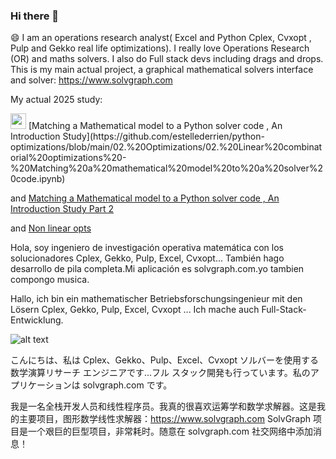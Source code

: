 ### Hi there 👋

😄  I am an operations research analyst( Excel and Python Cplex, Cvxopt , Pulp and Gekko real life optimizations).
I really love Operations Research (OR) and maths solvers. I also do Full stack devs including drags and drops.
This is my main actual project, a graphical mathematical solvers interface and solver:
https://www.solvgraph.com

My actual 2025 study:
<div>
<img src="https://cdn-icons-png.flaticon.com/512/2721/2721287.png" style="width:25"></img>
[Matching a Mathematical model to a Python solver code , An Introduction Study](https://github.com/estellederrien/python-optimizations/blob/main/02.%20Optimizations/02.%20Linear%20combinatorial%20optimizations%20-%20Matching%20a%20mathematical%20model%20to%20a%20solver%20code.ipynb)
</div>

and 
[Matching a Mathematical model to a Python solver code , An Introduction Study Part 2](https://github.com/estellederrien/python-optimizations/blob/main/02.%20Optimizations/02.%20Linear%20combinatorial%20optimizations%20-%20part%202%20.ipynb)

and [Non linear opts](https://github.com/estellederrien/python-optimizations/blob/main/02.%20Optimizations/03.%20Non%20linear%20combinatorial%20optimizations.ipynb)


Hola, soy ingeniero de investigación operativa matemática con los solucionadores Cplex, Gekko, Pulp, Excel, Cvxopt... También hago desarrollo de pila completa.Mi aplicación es solvgraph.com.yo tambien compongo musica.

Hallo, ich bin ein mathematischer Betriebsforschungsingenieur mit den Lösern Cplex, Gekko, Pulp, Excel, Cvxopt ... Ich mache auch Full-Stack-Entwicklung.

![alt text](http://www.solvgraph.com/static/img/output-onlinepngtools.213abb5a.png)

こんにちは、私は Cplex、Gekko、Pulp、Excel、Cvxopt ソルバーを使用する数学演算リサーチ エンジニアです...フル スタック開発も行っています。私のアプリケーションは solvgraph.com です。

我是一名全栈开发人员和线性程序员。我真的很喜欢运筹学和数学求解器。这是我的主要项目，图形数学线性求解器：https://www.solvgraph.com SolvGraph 项目是一个艰巨的巨型项目，非常耗时。随意在 solvgraph.com 社交网络中添加消息！


